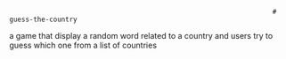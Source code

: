                                                                       # guess-the-country

   a game that display a random word related to a country and users try to guess which one from a list of countries
